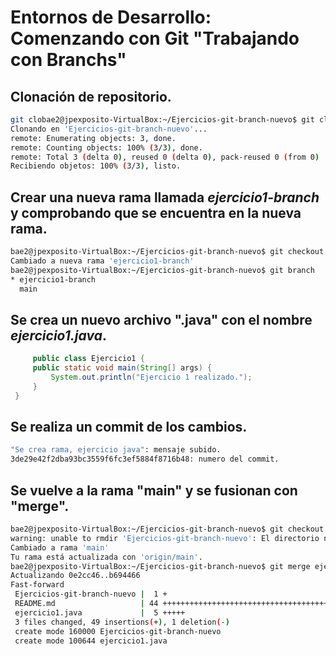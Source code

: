 # Entornos de Desarrollo: Comenzando con Git "Trabajando con Branchs"
 <div style="justify">
  
 ## Clonación de repositorio.
```bash
git clobae2@jpexposito-VirtualBox:~/Ejercicios-git-branch-nuevo$ git clone https://github.com/Cdiagal/Ejercicios-git-branch-nuevo
Clonando en 'Ejercicios-git-branch-nuevo'...
remote: Enumerating objects: 3, done.
remote: Counting objects: 100% (3/3), done.
remote: Total 3 (delta 0), reused 0 (delta 0), pack-reused 0 (from 0)
Recibiendo objetos: 100% (3/3), listo.
```
## Crear una nueva rama llamada *ejercicio1-branch* y comprobando que se encuentra en la nueva rama.

```bash
bae2@jpexposito-VirtualBox:~/Ejercicios-git-branch-nuevo$ git checkout -b ejercicio1-branch
Cambiado a nueva rama 'ejercicio1-branch'
bae2@jpexposito-VirtualBox:~/Ejercicios-git-branch-nuevo$ git branch
* ejercicio1-branch
  main
```

## Se crea un nuevo archivo ".java" con el nombre *ejercicio1.java*.

```java
     public class Ejercicio1 {
     public static void main(String[] args) {
         System.out.println("Ejercicio 1 realizado.");
     }
 }    
```

## Se realiza un commit de los cambios.
```bash
"Se crea rama, ejercicio java": mensaje subido.
3de29e42f2dba93bc3559f6fc3ef5884f8716b48: numero del commit.
```

## Se vuelve a la rama "main" y se fusionan con "merge".

```bash
bae2@jpexposito-VirtualBox:~/Ejercicios-git-branch-nuevo$ git checkout main
warning: unable to rmdir 'Ejercicios-git-branch-nuevo': El directorio no está vacío
Cambiado a rama 'main'
Tu rama está actualizada con 'origin/main'.
bae2@jpexposito-VirtualBox:~/Ejercicios-git-branch-nuevo$ git merge ejercicio1-branch
Actualizando 0e2cc46..b694466
Fast-forward
 Ejercicios-git-branch-nuevo |  1 +
 README.md                   | 44 +++++++++++++++++++++++++++++++++++++++++++-
 ejercicio1.java             |  5 +++++
 3 files changed, 49 insertions(+), 1 deletion(-)
 create mode 160000 Ejercicios-git-branch-nuevo
 create mode 100644 ejercicio1.java
```


